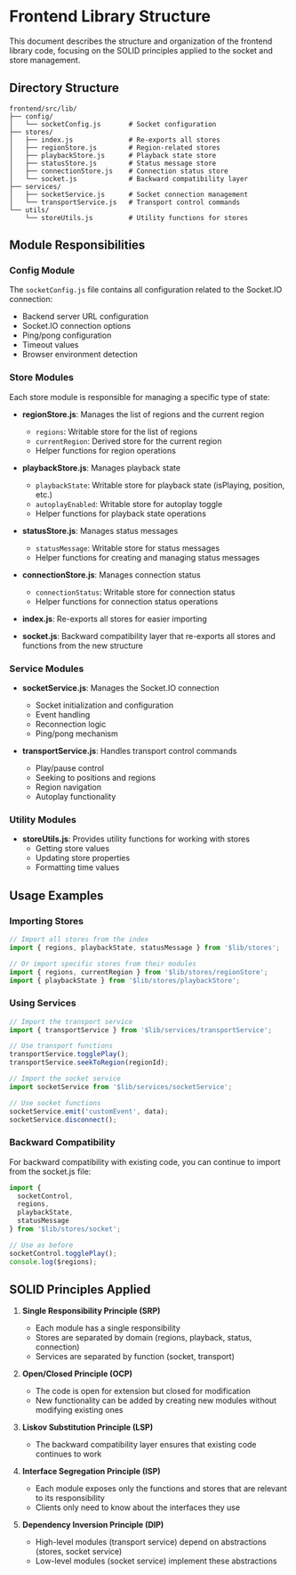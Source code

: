# Frontend Library Structure

This document describes the structure and organization of the frontend library code, focusing on the SOLID principles applied to the socket and store management.

## Directory Structure

```
frontend/src/lib/
├── config/
│   └── socketConfig.js       # Socket configuration
├── stores/
│   ├── index.js              # Re-exports all stores
│   ├── regionStore.js        # Region-related stores
│   ├── playbackStore.js      # Playback state store
│   ├── statusStore.js        # Status message store
│   ├── connectionStore.js    # Connection status store
│   └── socket.js             # Backward compatibility layer
├── services/
│   ├── socketService.js      # Socket connection management
│   └── transportService.js   # Transport control commands
└── utils/
    └── storeUtils.js         # Utility functions for stores
```

## Module Responsibilities

### Config Module

The `socketConfig.js` file contains all configuration related to the Socket.IO connection:
- Backend server URL configuration
- Socket.IO connection options
- Ping/pong configuration
- Timeout values
- Browser environment detection

### Store Modules

Each store module is responsible for managing a specific type of state:

- **regionStore.js**: Manages the list of regions and the current region
  - `regions`: Writable store for the list of regions
  - `currentRegion`: Derived store for the current region
  - Helper functions for region operations

- **playbackStore.js**: Manages playback state
  - `playbackState`: Writable store for playback state (isPlaying, position, etc.)
  - `autoplayEnabled`: Writable store for autoplay toggle
  - Helper functions for playback state operations

- **statusStore.js**: Manages status messages
  - `statusMessage`: Writable store for status messages
  - Helper functions for creating and managing status messages

- **connectionStore.js**: Manages connection status
  - `connectionStatus`: Writable store for connection status
  - Helper functions for connection status operations

- **index.js**: Re-exports all stores for easier importing

- **socket.js**: Backward compatibility layer that re-exports all stores and functions from the new structure

### Service Modules

- **socketService.js**: Manages the Socket.IO connection
  - Socket initialization and configuration
  - Event handling
  - Reconnection logic
  - Ping/pong mechanism

- **transportService.js**: Handles transport control commands
  - Play/pause control
  - Seeking to positions and regions
  - Region navigation
  - Autoplay functionality

### Utility Modules

- **storeUtils.js**: Provides utility functions for working with stores
  - Getting store values
  - Updating store properties
  - Formatting time values

## Usage Examples

### Importing Stores

```javascript
// Import all stores from the index
import { regions, playbackState, statusMessage } from '$lib/stores';

// Or import specific stores from their modules
import { regions, currentRegion } from '$lib/stores/regionStore';
import { playbackState } from '$lib/stores/playbackStore';
```

### Using Services

```javascript
// Import the transport service
import { transportService } from '$lib/services/transportService';

// Use transport functions
transportService.togglePlay();
transportService.seekToRegion(regionId);

// Import the socket service
import socketService from '$lib/services/socketService';

// Use socket functions
socketService.emit('customEvent', data);
socketService.disconnect();
```

### Backward Compatibility

For backward compatibility with existing code, you can continue to import from the socket.js file:

```javascript
import { 
  socketControl, 
  regions, 
  playbackState, 
  statusMessage 
} from '$lib/stores/socket';

// Use as before
socketControl.togglePlay();
console.log($regions);
```

## SOLID Principles Applied

1. **Single Responsibility Principle (SRP)**
   - Each module has a single responsibility
   - Stores are separated by domain (regions, playback, status, connection)
   - Services are separated by function (socket, transport)

2. **Open/Closed Principle (OCP)**
   - The code is open for extension but closed for modification
   - New functionality can be added by creating new modules without modifying existing ones

3. **Liskov Substitution Principle (LSP)**
   - The backward compatibility layer ensures that existing code continues to work

4. **Interface Segregation Principle (ISP)**
   - Each module exposes only the functions and stores that are relevant to its responsibility
   - Clients only need to know about the interfaces they use

5. **Dependency Inversion Principle (DIP)**
   - High-level modules (transport service) depend on abstractions (stores, socket service)
   - Low-level modules (socket service) implement these abstractions